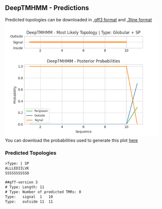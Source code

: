 ## DeepTMHMM - Predictions
Predicted topologies can be downloaded in [.gff3 format](TMRs.gff3) and [.3line format](predicted_topologies.3line)
![picture](plot.png)
You can download the probabilities used to generate this plot [here](Type:_probs.csv)
### Predicted Topologies
```
>Type: | SP
ALLLEDIILVK
SSSSSSSSSSO

```


```
##gff-version 3
# Type: Length: 11
# Type: Number of predicted TMRs: 0
Type:	signal	1	10				
Type:	outside	11	11				

```
